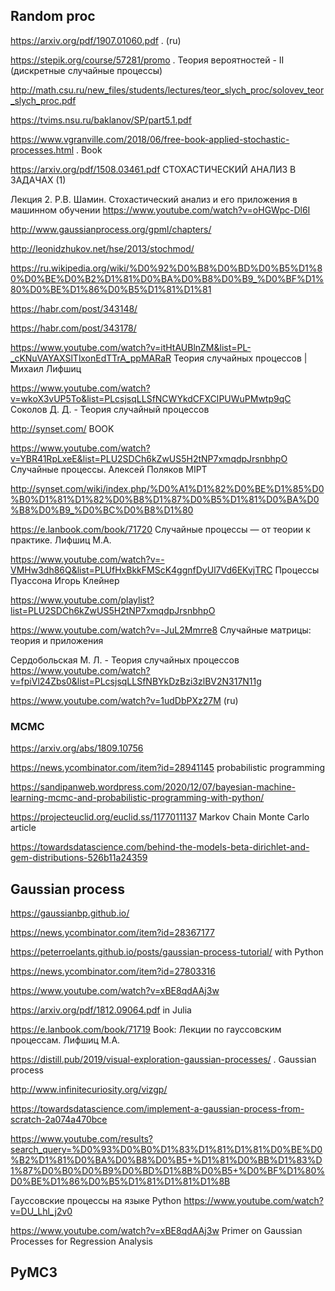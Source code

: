 ## Random proc

https://arxiv.org/pdf/1907.01060.pdf . (ru)

https://stepik.org/course/57281/promo . Теория вероятностей - II (дискретные случайные процессы)

http://math.csu.ru/new_files/students/lectures/teor_slych_proc/solovev_teor_slych_proc.pdf

https://tvims.nsu.ru/baklanov/SP/part5.1.pdf

https://www.vgranville.com/2018/06/free-book-applied-stochastic-processes.html . Book

https://arxiv.org/pdf/1508.03461.pdf СТОХАСТИЧЕСКИЙ АНАЛИЗ В ЗАДАЧАХ (1)


Лекция 2. Р.В. Шамин. Стохастический анализ и его приложения в машинном обучении
https://www.youtube.com/watch?v=oHGWpc-Dl6I

http://www.gaussianprocess.org/gpml/chapters/

http://leonidzhukov.net/hse/2013/stochmod/

https://ru.wikipedia.org/wiki/%D0%92%D0%B8%D0%BD%D0%B5%D1%80%D0%BE%D0%B2%D1%81%D0%BA%D0%B8%D0%B9_%D0%BF%D1%80%D0%BE%D1%86%D0%B5%D1%81%D1%81

https://habr.com/post/343148/

https://habr.com/post/343178/

https://www.youtube.com/watch?v=itHtAUBlnZM&list=PL-_cKNuVAYAXSlTlxonEdTTrA_ppMARaR Теория случайных процессов | Михаил Лифшиц

https://www.youtube.com/watch?v=wkoX3vUP5To&list=PLcsjsqLLSfNCWYkdCFXCIPUWuPMwtp9qC Соколов Д. Д. - Теория случайный процессов

http://synset.com/  BOOK

https://www.youtube.com/watch?v=YBR41RpLxeE&list=PLU2SDCh6kZwUS5H2tNP7xmqdpJrsnbhpO Случайные процессы. Алексей Поляков MIPT

http://synset.com/wiki/index.php/%D0%A1%D1%82%D0%BE%D1%85%D0%B0%D1%81%D1%82%D0%B8%D1%87%D0%B5%D1%81%D0%BA%D0%B8%D0%B9_%D0%BC%D0%B8%D1%80



https://e.lanbook.com/book/71720 Случайные процессы — от теории к практике. Лифшиц М.А.

https://www.youtube.com/watch?v=-VMHw3dh86Q&list=PLUfHxBkkFMScK4ggnfDyUl7Vd6EKvjTRC Процессы Пуассона
Игорь Клейнер

https://www.youtube.com/playlist?list=PLU2SDCh6kZwUS5H2tNP7xmqdpJrsnbhpO

https://www.youtube.com/watch?v=-JuL2Mmrre8 Случайные матрицы: теория и приложения

Сердобольская М. Л. - Теория случайных процессов https://www.youtube.com/watch?v=fpiVl24Zbs0&list=PLcsjsqLLSfNBYkDzBzi3zlBV2N317N11g

https://www.youtube.com/watch?v=1udDbPXz27M (ru)


### MCMC

https://arxiv.org/abs/1809.10756

https://news.ycombinator.com/item?id=28941145 probabilistic programming 

https://sandipanweb.wordpress.com/2020/12/07/bayesian-machine-learning-mcmc-and-probabilistic-programming-with-python/


https://projecteuclid.org/euclid.ss/1177011137 Markov Chain Monte Carlo article

https://towardsdatascience.com/behind-the-models-beta-dirichlet-and-gem-distributions-526b11a24359



## Gaussian process 

https://gaussianbp.github.io/

https://news.ycombinator.com/item?id=28367177

https://peterroelants.github.io/posts/gaussian-process-tutorial/ with Python

https://news.ycombinator.com/item?id=27803316

https://www.youtube.com/watch?v=xBE8qdAAj3w

https://arxiv.org/pdf/1812.09064.pdf in Julia

https://e.lanbook.com/book/71719 Book: Лекции по гауссовским процессам. Лифшиц М.А.

https://distill.pub/2019/visual-exploration-gaussian-processes/ . Gaussian process

http://www.infinitecuriosity.org/vizgp/

https://towardsdatascience.com/implement-a-gaussian-process-from-scratch-2a074a470bce

https://www.youtube.com/results?search_query=%D0%93%D0%B0%D1%83%D1%81%D1%81%D0%BE%D0%B2%D1%81%D0%BA%D0%B8%D0%B5+%D1%81%D0%BB%D1%83%D1%87%D0%B0%D0%B9%D0%BD%D1%8B%D0%B5+%D0%BF%D1%80%D0%BE%D1%86%D0%B5%D1%81%D1%81%D1%8B

Гауссовские процессы на языке Python
https://www.youtube.com/watch?v=DU_Lhl_j2v0

https://www.youtube.com/watch?v=xBE8qdAAj3w Primer on Gaussian Processes for Regression Analysis

## PyMC3
